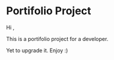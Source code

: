 # Portifolio Project

Hi , 

This is a portifolio project for a developer. 


Yet to upgrade it. Enjoy :) 
